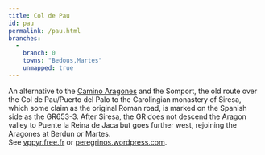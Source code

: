 ```yaml
---
title: Col de Pau
id: pau
permalink: /pau.html
branches:
  -
    branch: 0
    towns: "Bedous,Martes"
    unmapped: true
---
```


An alternative to the [Camino Aragones][0] and the Somport, the old route over the Col de Pau/Puerto del Palo to the Carolingian monastery of Siresa, which some claim as the original Roman road, is marked on the Spanish side as the GR653-3\. After Siresa, the GR does not descend the Aragon valley to Puente la Reina de Jaca but goes further west, rejoining the Aragones at Berdun or Martes.  
See [vppyr.free.fr][1] or [peregrinos.wordpress.com][2].

[0]: aragones.html
[1]: http://vppyr.free.fr/pages_transversales/voies_aspe/voies_aspe.php
[2]: http://peregrinos.wordpress.com/diarios/via-benehanum/